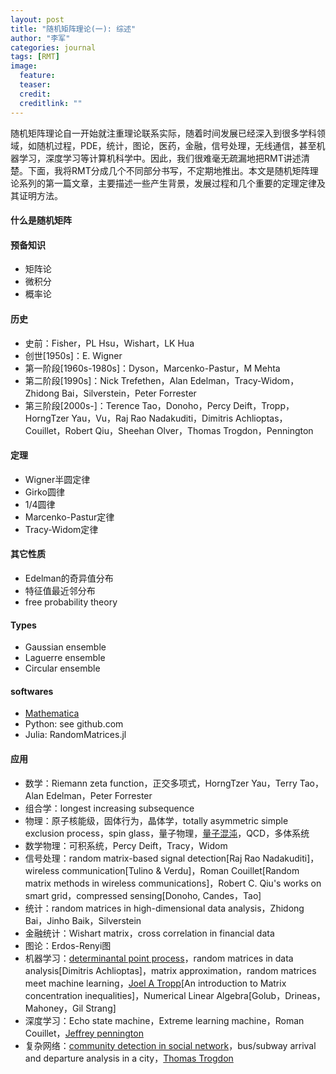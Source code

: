 ```yaml
---
layout: post
title: "随机矩阵理论(一): 综述"
author: "李军"
categories: journal
tags: [RMT]
image:
  feature: 
  teaser: 
  credit: 
  creditlink: ""
---
```


随机矩阵理论自一开始就注重理论联系实际，随着时间发展已经深入到很多学科领域，如随机过程，PDE，统计，图论，医药，金融，信号处理，无线通信，甚至机器学习，深度学习等计算机科学中。因此，我们很难毫无疏漏地把RMT讲述清楚。下面，我将RMT分成几个不同部分书写，不定期地推出。本文是随机矩阵理论系列的第一篇文章，主要描述一些产生背景，发展过程和几个重要的定理定律及其证明方法。

#### 什么是随机矩阵



#### 预备知识

+ 矩阵论
+ 微积分
+ 概率论

#### 历史
+ 史前：Fisher，PL Hsu，Wishart，LK Hua
+ 创世[1950s]：E. Wigner
+ 第一阶段[1960s-1980s]：Dyson，Marcenko-Pastur，M Mehta
+ 第二阶段[1990s]：Nick Trefethen，Alan Edelman，Tracy-Widom，Zhidong Bai，Silverstein，Peter Forrester
+ 第三阶段[2000s-]：Terence Tao，Donoho，Percy Deift，Tropp，HorngTzer Yau，Vu，Raj Rao Nadakuditi，Dimitris Achlioptas，Couillet，Robert Qiu，Sheehan Olver，Thomas Trogdon，Pennington

#### 定理

+ Wigner半圆定律
+ Girko圆律
+ 1/4圆律
+ Marcenko-Pastur定律
+ Tracy-Widom定律

#### 其它性质

+ Edelman的奇异值分布
+ 特征值最近邻分布
+ free probability theory

#### Types
+ Gaussian ensemble
+ Laguerre ensemble
+ Circular ensemble

#### softwares
+ [Mathematica](https://www.wolfram.com/language/11/random-matrices/?product=mathematica)
+ Python: see github.com
+ Julia: RandomMatrices.jl

#### 应用

* 数学：Riemann zeta function，正交多项式，HorngTzer Yau，Terry Tao，Alan Edelman，Peter Forrester
* 组合学：longest increasing subsequence
* 物理：原子核能级，固体行为，晶体学，totally asymmetric simple exclusion process，spin glass，量子物理，<u>量子混沌</u>，QCD，多体系统
* 数学物理：可积系统，Percy Deift，Tracy，Widom
* 信号处理：random matrix-based signal detection[Raj Rao Nadakuditi]，wireless communication[Tulino & Verdu]，Roman Couillet[Random matrix methods in wireless communications]，Robert C. Qiu's works on smart grid，compressed sensing[Donoho, Candes，Tao]
* 统计：random matrices in high-dimensional data analysis，Zhidong Bai，Jinho Baik，Silverstein
* 金融统计：Wishart matrix，cross correlation in financial data
* 图论：Erdos-Renyi图
* 机器学习：<u>determinantal point process</u>，random matrices in data analysis[Dimitris Achlioptas]，matrix approximation，random matrices meet machine learning，<u>Joel A Tropp</u>[An introduction to Matrix concentration inequalities]，Numerical Linear Algebra[Golub，Drineas，Mahoney，Gil Strang]
* 深度学习：Echo state machine，Extreme learning machine，</u>Roman Couillet</u>，<u>Jeffrey pennington</u>
* 复杂网络：<u>community detection in social network</u>，bus/subway arrival and departure analysis in a city，<u>Thomas Trogdon</u>


